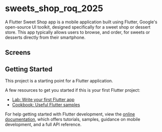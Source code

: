 # sweets_shop_roq_2025

A Flutter Sweet Shop app is a mobile application built using Flutter, Google's open-source UI toolkit, designed specifically for a sweet shop or dessert store. This  app typically allows users to browse, and order,  for sweets or desserts directly from their smartphone.

## Screens
<p align="center">

 
</p>

## Getting Started

This project is a starting point for a Flutter application.

A few resources to get you started if this is your first Flutter project:

- [Lab: Write your first Flutter app](https://docs.flutter.dev/get-started/codelab)
- [Cookbook: Useful Flutter samples](https://docs.flutter.dev/cookbook)

For help getting started with Flutter development, view the
[online documentation](https://docs.flutter.dev/), which offers tutorials,
samples, guidance on mobile development, and a full API reference.
